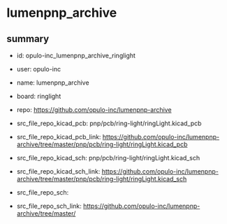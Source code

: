 # lumenpnp_archive
 
## summary 
* id: opulo-inc_lumenpnp_archive_ringlight
* user: opulo-inc
* name: lumenpnp_archive
* board: ringlight
* repo: https://github.com/opulo-inc/lumenpnp-archive
* src_file_repo_kicad_pcb: pnp/pcb/ring-light/ringLight.kicad_pcb
* src_file_repo_kicad_pcb_link: https://github.com/opulo-inc/lumenpnp-archive/tree/master/pnp/pcb/ring-light/ringLight.kicad_pcb
* src_file_repo_kicad_sch: pnp/pcb/ring-light/ringLight.kicad_sch
* src_file_repo_kicad_sch_link: https://github.com/opulo-inc/lumenpnp-archive/tree/master/pnp/pcb/ring-light/ringLight.kicad_sch

* src_file_repo_sch: 
* src_file_repo_sch_link: https://github.com/opulo-inc/lumenpnp-archive/tree/master/






